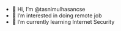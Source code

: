 - 👋 Hi, I’m @tasnimulhasancse
- 👀 I’m interested in doing remote job
- 🌱 I’m currently learning Internet Security

<!---
tasnimulhasancse/tasnimulhasancse is a ✨ special ✨ repository because its `README.md` (this file) appears on your GitHub profile.
You can click the Preview link to take a look at your changes.
--->
